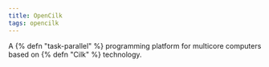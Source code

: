 ```yaml
---
title: OpenCilk
tags: opencilk
---
```

A {% defn "task-parallel" %} programming platform for multicore computers based on {% defn "Cilk" %} technology.
